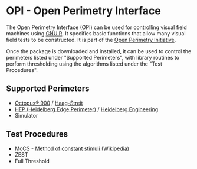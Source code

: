# OPI - Open Perimetry Interface

The Open Perimetry Interface (OPI) can be used for controlling visual field machines using [GNU R](http://www.r-project.org/). It specifies basic functions that allow many visual field tests to be constructed. It is part of the [Open Perimetry Initiative](http://perimetry.org/opi).

Once the package is downloaded and installed, it can be used to control the perimeters listed under "Supported Perimeters", with library routines to perform thresholding using the algorithms listed under the "Test Procedures".

## Supported Perimeters
- [Octopus® 900](http://www.haag-streit.com/products/perimetry/octopusr-900.html) / [Haag-Streit](http://www.haag-streit.com/)
- [HEP (Heidelberg Edge Perimeter)](http://www.heidelbergengineering.com/germany/produkte/hep/) / [Heidelberg Engineering](http://www.heidelbergengineering.com)
- Simulator

## Test Procedures
- MoCS - [Method of constant stimuli (Wikipedia)](http://en.wikipedia.org/wiki/Psychophysics#Method_of_constant_stimuli)
- ZEST
- Full Threshold


